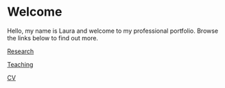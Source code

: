 # Welcome
Hello, my name is Laura and welcome to my professional portfolio. Browse the links below to find out more. 

[Research](lerober4.github.io/research)

[Teaching](lerober4.github.io/teaching)

[CV](lerober4.github.io/cv)

